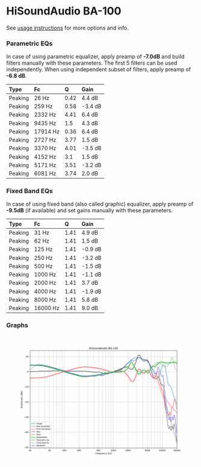 # HiSoundAudio BA-100
See [usage instructions](https://github.com/jaakkopasanen/AutoEq#usage) for more options and info.

### Parametric EQs
In case of using parametric equalizer, apply preamp of **-7.0dB** and build filters manually
with these parameters. The first 5 filters can be used independently.
When using independent subset of filters, apply preamp of **-6.8 dB**.

| Type    | Fc       |    Q | Gain    |
|:--------|:---------|:-----|:--------|
| Peaking | 26 Hz    | 0.42 | 4.4 dB  |
| Peaking | 259 Hz   | 0.58 | -3.4 dB |
| Peaking | 2332 Hz  | 4.41 | 6.4 dB  |
| Peaking | 9435 Hz  | 1.5  | 4.3 dB  |
| Peaking | 17914 Hz | 0.36 | 6.4 dB  |
| Peaking | 2727 Hz  | 3.77 | 1.5 dB  |
| Peaking | 3370 Hz  | 4.01 | -3.5 dB |
| Peaking | 4152 Hz  | 3.1  | 1.5 dB  |
| Peaking | 5171 Hz  | 3.51 | -3.2 dB |
| Peaking | 6081 Hz  | 3.74 | 2.0 dB  |

### Fixed Band EQs
In case of using fixed band (also called graphic) equalizer, apply preamp of **-9.5dB**
(if available) and set gains manually with these parameters.

| Type    | Fc       |    Q | Gain    |
|:--------|:---------|:-----|:--------|
| Peaking | 31 Hz    | 1.41 | 4.9 dB  |
| Peaking | 62 Hz    | 1.41 | 1.5 dB  |
| Peaking | 125 Hz   | 1.41 | -0.9 dB |
| Peaking | 250 Hz   | 1.41 | -3.2 dB |
| Peaking | 500 Hz   | 1.41 | -1.5 dB |
| Peaking | 1000 Hz  | 1.41 | -1.1 dB |
| Peaking | 2000 Hz  | 1.41 | 3.7 dB  |
| Peaking | 4000 Hz  | 1.41 | -1.9 dB |
| Peaking | 8000 Hz  | 1.41 | 5.8 dB  |
| Peaking | 16000 Hz | 1.41 | 9.0 dB  |

### Graphs
![](./HiSoundAudio%20BA-100.png)